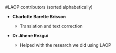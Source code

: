 #LAOP contributors (sorted alphabetically)

* **Charlotte Barette Brisson**
    * Translation and text correction

* **Dr Jihene Rezgui**
    * Helped with the research we did using LAOP